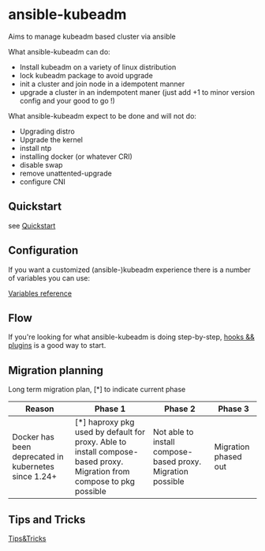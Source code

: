 # ansible-kubeadm

Aims to manage kubeadm based cluster via ansible

What ansible-kubeadm can do:
  - Install kubeadm on a variety of linux distribution
  - lock kubeadm package to avoid upgrade
  - init a cluster and join node in a idempotent manner
  - upgrade a cluster in an indempotent maner (just add +1 to minor version config and your good to go !)

What ansible-kubeadm expect to be done and will not do:
  - Upgrading distro
  - Upgrade the kernel
  - install ntp
  - installing docker (or whatever CRI)
  - disable swap
  - remove unattented-upgrade
  - configure CNI

## Quickstart

see [Quickstart](docs/quickstart.md)

## Configuration

If you want a customized (ansible-)kubeadm experience there is a number of variables you can use:

[Variables reference](docs/variables.md)

## Flow

If you're looking for what ansible-kubeadm is doing step-by-step, [hooks && plugins](docs/hooks_and_plugins.md) is a good way to start.

## Migration planning

Long term migration plan, [*] to indicate current phase

| Reason                                               | Phase 1                                                                                                            | Phase 2                                                         | Phase 3              |
|------------------------------------------------------|--------------------------------------------------------------------------------------------------------------------|-----------------------------------------------------------------|----------------------|
| Docker has been deprecated in kubernetes since 1.24+ | [*] haproxy pkg used by default for proxy. Able to install compose-based proxy. Migration from compose to pkg possible | Not able to install compose-based proxy. Migration possible | Migration phased out |


## Tips and Tricks

[Tips&Tricks](tips_tricks.md)
